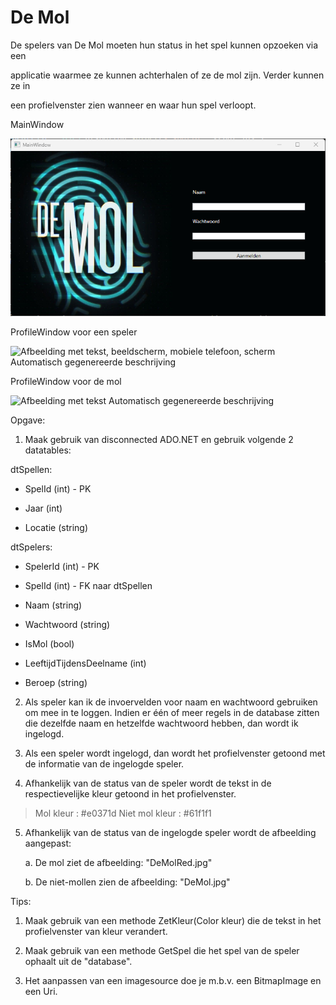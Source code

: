 # De Mol

De spelers van De Mol moeten hun status in het spel kunnen opzoeken via
een

applicatie waarmee ze kunnen achterhalen of ze de mol zijn. Verder
kunnen ze in

een profielvenster zien wanneer en waar hun spel verloopt.

MainWindow

![](./media/image1.png)

ProfileWindow voor een speler

![Afbeelding met tekst, beeldscherm, mobiele telefoon, scherm
Automatisch gegenereerde beschrijving](./media/image2.png)

ProfileWindow voor de mol

![Afbeelding met tekst Automatisch gegenereerde
beschrijving](./media/image3.png)

Opgave:

1.  Maak gebruik van disconnected ADO.NET en gebruik volgende 2
    datatables:

dtSpellen:

-   SpelId (int) - PK

-   Jaar (int)

-   Locatie (string)

dtSpelers:

-   SpelerId (int) - PK

-   SpelId (int) - FK naar dtSpellen

-   Naam (string)

-   Wachtwoord (string)

-   IsMol (bool)

-   LeeftijdTijdensDeelname (int)

-   Beroep (string)

2.  Als speler kan ik de invoervelden voor naam en wachtwoord gebruiken
    om mee in te loggen. Indien er één of meer regels in de database
    zitten die dezelfde naam en hetzelfde wachtwoord hebben, dan wordt
    ik ingelogd.

3.  Als een speler wordt ingelogd, dan wordt het profielvenster getoond
    met de informatie van de ingelogde speler.

4.  Afhankelijk van de status van de speler wordt de tekst in de
    respectievelijke kleur getoond in het profielvenster.

> Mol kleur : #e0371d
> Niet mol kleur : #61f1f1

5.  Afhankelijk van de status van de ingelogde speler wordt de
    afbeelding aangepast:

    a.  De mol ziet de afbeelding: "DeMolRed.jpg"

    b.  De niet-mollen zien de afbeelding: "DeMol.jpg"

Tips:

1.  Maak gebruik van een methode ZetKleur(Color kleur) die de tekst in
    het profielvenster van kleur verandert.

2.  Maak gebruik van een methode GetSpel die het spel van de speler
    ophaalt uit de "database".

3.  Het aanpassen van een imagesource doe je m.b.v. een BitmapImage en
    een Uri.
